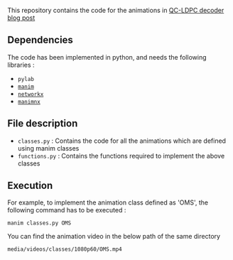 This repository contains the code for the animations in [QC-LDPC decoder blog post](https://vignesh99.github.io/2022-06-15-QC-LDPC-5G/)  

## Dependencies
The code has been implemented in python, and needs the following libraries :
* `pylab`
* [`manim`](https://pypi.org/project/manim/)
* [`networkx`](https://pypi.org/project/networkx/)
* [`manimnx`](https://pypi.org/project/manimnx/)

## File description
* `classes.py` : Contains the code for all the animations which are defined using manim classes
* `functions.py` : Contains the functions required to implement the above classes

## Execution
For example, to implement the animation class defined as 'OMS', the following command has to be executed :
```
manim classes.py OMS
```
You can find the animation video in the below path of the same directory
```
media/videos/classes/1080p60/OMS.mp4
```
